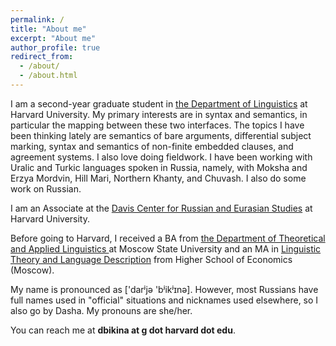 ```yaml
---
permalink: /
title: "About me"
excerpt: "About me"
author_profile: true
redirect_from:
  - /about/
  - /about.html
---
```

I am a second-year graduate student in [the Department of Linguistics](https://linguistics.fas.harvard.edu) at Harvard University. My primary interests are in syntax and semantics, in particular the mapping between these two interfaces. The topics I have been thinking lately are semantics of bare arguments, differential subject marking, syntax and semantics of non-finite embedded clauses, and agreement systems. I also love doing fieldwork. I have been working with Uralic and Turkic languages spoken in Russia, namely, with Moksha and Erzya Mordvin, Hill Mari, Northern Khanty, and Chuvash. I also do some work on Russian. 

I am an Associate at the [Davis Center for Russian and Eurasian Studies](https://daviscenter.fas.harvard.edu) at Harvard University. 

Before going to Harvard, I received a BA from [the Department of Theoretical and Applied Linguistics
](http://tipl.philol.msu.ru) at Moscow State University and an MA in [Linguistic Theory and Language Description](https://www.hse.ru/en/ma/tling/) from Higher School of Economics (Moscow).

My name is pronounced as ['darʲjə 'bʲikʲɪnə]. However, most Russians have full names used in "official" situations and nicknames used elsewhere, so I also go by Dasha. My pronouns are she/her. 

You can reach me at **dbikina at g dot harvard dot edu**.

